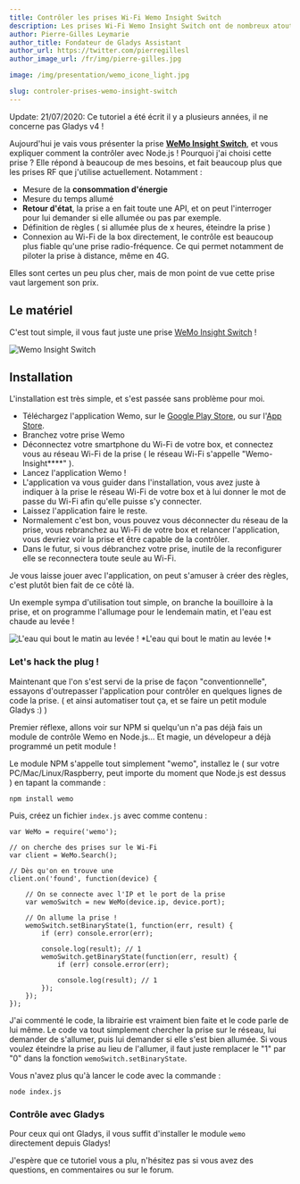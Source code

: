 ```yaml
---
title: Contrôler les prises Wi-Fi Wemo Insight Switch
description: Les prises Wi-Fi Wemo Insight Switch ont de nombreux atouts, essayons de les contrôler avec Node.js !
author: Pierre-Gilles Leymarie
author_title: Fondateur de Gladys Assistant
author_url: https://twitter.com/pierregillesl
author_image_url: /fr/img/pierre-gilles.jpg

image: /img/presentation/wemo_icone_light.jpg

slug: controler-prises-wemo-insight-switch
---
```


<div class="alert alert--danger" role="alert">
  Update: 21/07/2020: Ce tutoriel a été écrit il y a plusieurs années, il ne concerne pas Gladys v4 ! 
</div>

Aujourd'hui je vais vous présenter la prise [**WeMo Insight Switch**](http://amzn.to/1CG0WQr), et vous expliquer comment la contrôler avec Node.js ! Pourquoi j'ai choisi cette prise ? Elle répond à beaucoup de mes besoins, et fait beaucoup plus que les prises RF que j'utilise actuellement. Notamment :

- Mesure de la **consommation d'énergie**
- Mesure du temps allumé
- **Retour d'état**, la prise a en fait toute une API, et on peut l'interroger pour lui demander si elle allumée ou pas par exemple.
- Définition de règles ( si allumée plus de x heures, éteindre la prise )
- Connexion au Wi-Fi de la box directement, le contrôle est beaucoup plus fiable qu'une prise radio-fréquence. Ce qui permet notamment de piloter la prise à distance, même en 4G.

Elles sont certes un peu plus cher, mais de mon point de vue cette prise vaut largement son prix.

<!--truncate-->

## Le matériel

C'est tout simple, il vous faut juste une prise [WeMo Insight Switch](http://amzn.to/1CG0WQr) !

<img alt="Wemo Insight Switch" src="/fr/img/articles/controler-prises-wemo/wemo_box_light.jpg" />

## Installation

L'installation est très simple, et s'est passée sans problème pour moi.

- Téléchargez l'application Wemo, sur le [Google Play Store](https://play.google.com/store/apps/details?id=com.belkin.wemoandroid), ou sur l'[App Store](https://itunes.apple.com/fr/app/wemo/id511376996?mt=8).
- Branchez votre prise Wemo
- Déconnectez votre smartphone du Wi-Fi de votre box, et connectez vous au réseau Wi-Fi de la prise ( le réseau Wi-Fi s'appelle "Wemo-Insight\*\*\*\*" ).
- Lancez l'application Wemo !
- L'application va vous guider dans l'installation, vous avez juste à indiquer à la prise le réseau Wi-Fi de votre box et à lui donner le mot de passe du Wi-Fi afin qu'elle puisse s'y connecter.
- Laissez l'application faire le reste.
- Normalement c'est bon, vous pouvez vous déconnecter du réseau de la prise, vous rebranchez au Wi-Fi de votre box et relancer l'application, vous devriez voir la prise et être capable de la contrôler.
- Dans le futur, si vous débranchez votre prise, inutile de la reconfigurer elle se reconnectera toute seule au Wi-Fi.

Je vous laisse jouer avec l'application, on peut s'amuser à créer des règles, c'est plutôt bien fait de ce côté là.

Un exemple sympa d'utilisation tout simple, on branche la bouilloire à la prise, et on programme l'allumage pour le lendemain matin, et l'eau est chaude au levée !

<img alt="L'eau qui bout le matin au levée !" src="/fr/img/articles/controler-prises-wemo/wemo_coffee_light.jpg" />
*L'eau qui bout le matin au levée !*

### Let's hack the plug !

Maintenant que l'on s'est servi de la prise de façon "conventionnelle", essayons d'outrepasser l'application pour contrôler en quelques lignes de code la prise. ( et ainsi automatiser tout ça, et se faire un petit module Gladys :) )

Premier réflexe, allons voir sur NPM si quelqu'un n'a pas déjà fais un module de contrôle Wemo en Node.js... Et magie, un dévelopeur a déjà programmé un petit module !

Le module NPM s'appelle tout simplement "wemo", installez le ( sur votre PC/Mac/Linux/Raspberry, peut importe du moment que Node.js est dessus ) en tapant la commande :

```
npm install wemo
```

Puis, créez un fichier `index.js` avec comme contenu :

```
var WeMo = require('wemo');

// on cherche des prises sur le Wi-Fi
var client = WeMo.Search();

// Dès qu'on en trouve une
client.on('found', function(device) {

	// On se connecte avec l'IP et le port de la prise
    var wemoSwitch = new WeMo(device.ip, device.port);

    // On allume la prise !
	wemoSwitch.setBinaryState(1, function(err, result) {
	    if (err) console.error(err);

	    console.log(result); // 1
	    wemoSwitch.getBinaryState(function(err, result) {
	        if (err) console.error(err);

	        console.log(result); // 1
	    });
	});
});
```

J'ai commenté le code, la librairie est vraiment bien faite et le code parle de lui même. Le code va tout simplement chercher la prise sur le réseau, lui demander de s'allumer, puis lui demander si elle s'est bien allumée. Si vous voulez éteindre la prise au lieu de l'allumer, il faut juste remplacer le "1" par "0" dans la fonction `wemoSwitch.setBinaryState`.

Vous n'avez plus qu'à lancer le code avec la commande :

```
node index.js
```

### Contrôle avec Gladys

Pour ceux qui ont Gladys, il vous suffit d'installer le module `wemo` directement depuis Gladys!

J'espère que ce tutoriel vous a plu, n'hésitez pas si vous avez des questions, en commentaires ou sur le forum.
